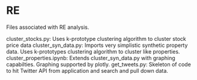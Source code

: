 # RE
Files associated with RE analysis.

cluster_stocks.py: Uses k-prototype clustering algorithm to cluster stock price data
cluster_syn_data.py: Imports very simplistic synthetic property data. Uses k-prototypes clustering algorithm to cluster like properties.
cluster_properties.ipynb: Extends cluster_syn_data.py with graphing capabilties. Graphing supported by plotly.
get_tweets.py: Skeleton of code to hit Twitter API from application and search and pull down data.


